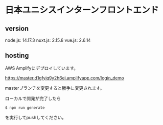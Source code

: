 # 日本ユニシスインターンフロントエンド


## version 
node.js: 14.17.3
nuxt.js: 2.15.8
vue.js: 2.6.14 

## hosting
AWS Amplifyにデプロイしています。

https://master.d1gfyiq9y2h6ei.amplifyapp.com/login_demo

masterブランチを変更すると勝手に変更されます。

ローカルで開発が完了したら

```
$ npm run generate
```

を実行してpushしてください。

